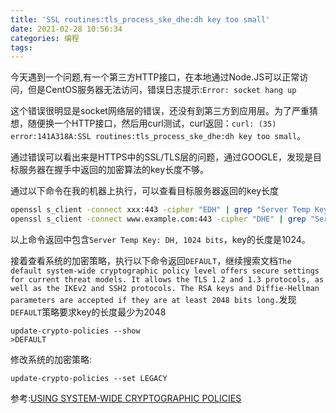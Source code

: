 ```yaml
---
title: 'SSL routines:tls_process_ske_dhe:dh key too small'
date: 2021-02-28 10:56:34
categories: 编程
tags:
---
```

今天遇到一个问题,有一个第三方HTTP接口，在本地通过Node.JS可以正常访问，但是CentOS服务器无法访问，错误日志提示:`Error: socket hang up`

这个错误很明显是socket网络层的错误，还没有到第三方到应用层。为了严重猜想，随便换一个HTTP接口，然后用curl测试，curl返回：`curl: (35) error:141A318A:SSL routines:tls_process_ske_dhe:dh key too small`。


通过错误可以看出来是HTTPS中的SSL/TLS层的问题，通过GOOGLE，发现是目标服务器在握手中返回的加密算法的key长度不够。

通过以下命令在我的机器上执行，可以查看目标服务器返回的key长度
```bash
openssl s_client -connect xxx:443 -cipher "EDH" | grep "Server Temp Key"
openssl s_client -connect www.example.com:443 -cipher "DHE" | grep "Server Temp Key"
```
以上命令返回中包含`Server Temp Key: DH, 1024 bits`，key的长度是1024。

接着查看系统的加密策略，执行以下命令返回`DEFAULT`，继续搜索文档`The default system-wide cryptographic policy level offers secure settings for current threat models. It allows the TLS 1.2 and 1.3 protocols, as well as the IKEv2 and SSH2 protocols. The RSA keys and Diffie-Hellman parameters are accepted if they are at least 2048 bits long.`发现`DEFAULT`策略要求key的长度最少为2048

```
update-crypto-policies --show
>DEFAULT
```

修改系统的加密策略:
```
update-crypto-policies --set LEGACY
```

参考:[USING SYSTEM-WIDE CRYPTOGRAPHIC POLICIES](https://access.redhat.com/documentation/en-us/red_hat_enterprise_linux/8/html/security_hardening/using-the-system-wide-cryptographic-policies_security-hardening)
